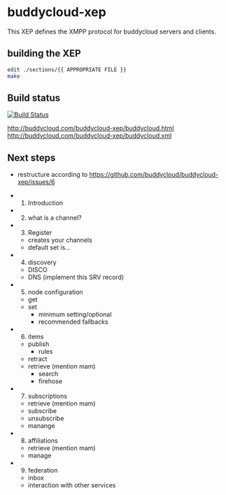 buddycloud-xep
==============

This XEP defines the XMPP protocol for buddycloud servers and clients.

## building the XEP

```bash
edit ./sections/{{ APPROPRIATE FILE }}
make
```

## Build status

[![Build Status](https://travis-ci.org/buddycloud/buddycloud-xep.png?branch=gh-pages)](https://travis-ci.org/buddycloud/buddycloud-xep)

http://buddycloud.com/buddycloud-xep/buddycloud.html
http://buddycloud.com/buddycloud-xep/buddycloud.xml

## Next steps

* restructure according to https://github.com/buddycloud/buddycloud-xep/issues/6

- 1. Introduction
- 2. what is a channel?
- 3. Register
  - creates your channels
  - default set is...
- 4. discovery
  - DISCO
  - DNS (implement this SRV record)
- 5. node configuration
  - get 
  - set
    - minimum setting/optional
    - recommended fallbacks
- 6. items
  - publish 
     - rules
  - retract
  - retrieve (mention mam)
    - search
    - firehose
- 7. subscriptions 
  - retrieve (mention mam)
  - subscribe
  - unsubscribe
  - manange
- 8. affiliations
  - retrieve (mention mam)
  - manage
- 9. federation
  - inbox
  - interaction with other services
